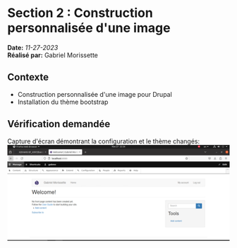 # Section 2 : Construction personnalisée d'une image

**Date:** _11-27-2023_<br> **Réalisé par:** Gabriel Morissette

## Contexte
 - Construction personnalisée d'une image pour Drupal 
- Installation du thème bootstrap

## Vérification demandée
Capture d'écran démontrant la configuration et le thème changés: <br>
![Screenshot drupal Browser Web](../img/drupalWeb.PNG/)<br>